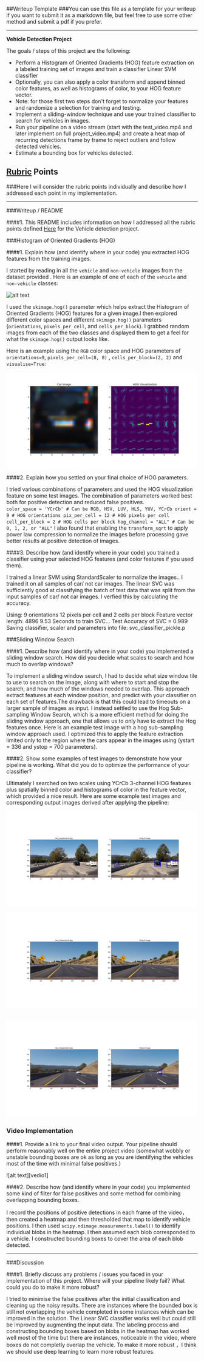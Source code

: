 ##Writeup Template
###You can use this file as a template for your writeup if you want to submit it as a markdown file, but feel free to use some other method and submit a pdf if you prefer.

---

**Vehicle Detection Project**

The goals / steps of this project are the following:

* Perform a Histogram of Oriented Gradients (HOG) feature extraction on a labeled training set of images and train a classifier Linear SVM classifier
* Optionally, you can also apply a color transform and append binned color features, as well as histograms of color, to your HOG feature vector. 
* Note: for those first two steps don't forget to normalize your features and randomize a selection for training and testing.
* Implement a sliding-window technique and use your trained classifier to search for vehicles in images.
* Run your pipeline on a video stream (start with the test_video.mp4 and later implement on full project_video.mp4) and create a heat map of recurring detections frame by frame to reject outliers and follow detected vehicles.
* Estimate a bounding box for vehicles detected.

[//]: # (Image References)
[image1]: ./examples/car_not_car.png
[image2]: ./examples/hog_visualization_features.png
[image3]: ./output_images/test1.png
[image4]: ./output_images/test2.png
[image5]: ./output_images/test3.png

[video1]: ./processed_project_video.mp4

## [Rubric](https://review.udacity.com/#!/rubrics/513/view) Points
###Here I will consider the rubric points individually and describe how I addressed each point in my implementation.  

---
###Writeup / README

####1. This README includes information on how I addressed all the rubric points defined [Here](https://review.udacity.com/#!/rubrics/513/view) for the Vehicle detection project. 

###Histogram of Oriented Gradients (HOG)

####1. Explain how (and identify where in your code) you extracted HOG features from the training images.


I started by reading in all the `vehicle` and `non-vehicle` images from the dataset provided .  Here is an example of one of each of the `vehicle` and `non-vehicle` classes:

![alt text][image1]

I used the `skimage.hog()` parameter which helps extract the Histogram of Oriented Gradients (HOG) features for a given image.I then explored different color spaces and different `skimage.hog()` parameters (`orientations`, `pixels_per_cell`, and `cells_per_block`). I grabbed random images from each of the two classes and displayed them to get a feel for what the `skimage.hog()` output looks like.

Here is an example using the `RGB` color space and HOG parameters of `orientations=9`, `pixels_per_cell=(8, 8)` , `cells_per_block=(2, 2)` and `visualise=True`:


![alt text][image2]

####2. Explain how you settled on your final choice of HOG parameters.

I tried various combinations of parameters and used the HOG visualization feature on some test images. The combination of parameters worked best both for positive detection and reduced false positives.  
`color_space = 'YCrCb' # Can be RGB, HSV, LUV, HLS, YUV, YCrCb
orient = 9 # HOG orientations
pix_per_cell = 12 # HOG pixels per cell 
cell_per_block = 2 # HOG cells per block
hog_channel = "ALL" # Can be 0, 1, 2, or "ALL"`
I also found that enabling the `transform_sqrt` to apply power law compression to normalize the images before processing gave better results at positive detection of images.

####3. Describe how (and identify where in your code) you trained a classifier using your selected HOG features (and color features if you used them).

I trained a linear SVM using StandardScaler to normalize the images.. I trained it on all samples of car/ not car images. The linear SVC was sufficiently good at classifying the batch of test data that was split from the input samples of car/ not car images. I verfied this by calculating the accuracy.

Using: 9 orientations 12 pixels per cell and 2 cells per block
Feature vector length: 4896
9.53 Seconds to train SVC...
Test Accuracy of SVC =  0.989
Saving classifier, scaler and parameters into file:  svc_classifier_pickle.p

###Sliding Window Search

####1. Describe how (and identify where in your code) you implemented a sliding window search.  How did you decide what scales to search and how much to overlap windows?

 To implement a sliding window search, I had to decide what size window tile to use to search on the image, along with where to start and stop the search, and how much of the windows needed to overlap. This approach extract features at each window position, and predict with your classifier on each set of features.The drawback is that this could lead to timeouts on a larger sample of images as input. I instead settled to use the Hog Sub-sampling Window Search, which is a more efficient method for doing the sliding window approach, one that allows us to only have to extract the Hog features once. Here is an example test image with a hog sub-sampling window approach used. I optimized this to apply the feature extraction limited only to the region where the cars appear in the images using (ystart = 336 and ystop = 700 parameters). 


####2. Show some examples of test images to demonstrate how your pipeline is working.  What did you do to optimize the performance of your classifier?

Ultimately I searched on two scales using YCrCb 3-channel HOG features plus spatially binned color and histograms of color in the feature vector, which provided a nice result.  Here are some example test images and corresponding output images derived after applying the pipeline:

![alt text][image3]

![alt text][image4]

![alt text][image5]
---

### Video Implementation

####1. Provide a link to your final video output.  Your pipeline should perform reasonably well on the entire project video (somewhat wobbly or unstable bounding boxes are ok as long as you are identifying the vehicles most of the time with minimal false positives.)

![alt text][vedio1]

####2. Describe how (and identify where in your code) you implemented some kind of filter for false positives and some method for combining overlapping bounding boxes.

I record the positions of positive detections in each frame of the video， then created a heatmap and then thresholded that map to identify vehicle positions.  I then used `scipy.ndimage.measurements.label()` to identify individual blobs in the heatmap.  I then assumed each blob corresponded to a vehicle.  I constructed bounding boxes to cover the area of each blob detected.  



---

###Discussion

####1. Briefly discuss any problems / issues you faced in your implementation of this project.  Where will your pipeline likely fail?  What could you do to make it more robust?

 I tried to minimise the false positives after the initial classification and cleaning up the noisy results. There are instances where the bounded box is still not overlapping the vehicle completed in some instances which can be improved in the solution. The Linear SVC classifier works well but could still be improved by augmenting the input data. The labeling process and constructing bounding boxes based on blobs in the heatmap has worked well most of the time but there are instances, noticeable in the video, where boxes do not completly overlap the vehicle.
To make it more robust ，I think we should use deep learning to learn more robust features.
